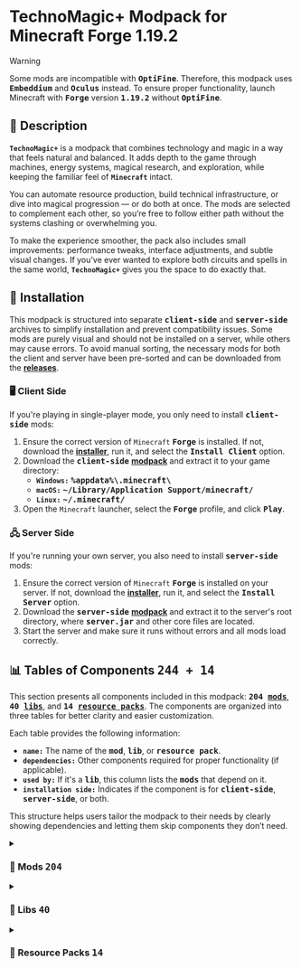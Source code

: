 # TechnoMagic+ Modpack for Minecraft Forge 1.19.2

> [!WARNING]
> Some mods are incompatible with <kbd>**OptiFine**</kbd>. Therefore, this modpack uses <kbd>**Embeddium**</kbd> and <kbd>**Oculus**</kbd> instead. To ensure proper functionality, launch Minecraft with <kbd>**Forge**</kbd> version <kbd>**1.19.2**</kbd> without <kbd>**OptiFine**</kbd>.

## 📝 Description

**`TechnoMagic+`** is a modpack that combines technology and magic in a way that feels natural and balanced. It adds depth to the game through machines, energy systems, magical research, and exploration, while keeping the familiar feel of **`Minecraft`** intact.

You can automate resource production, build technical infrastructure, or dive into magical progression — or do both at once. The mods are selected to complement each other, so you’re free to follow either path without the systems clashing or overwhelming you.

To make the experience smoother, the pack also includes small improvements: performance tweaks, interface adjustments, and subtle visual changes. If you’ve ever wanted to explore both circuits and spells in the same world, **`TechnoMagic+`** gives you the space to do exactly that.

## 💾 Installation

This modpack is structured into separate <kbd>**client-side**</kbd> and <kbd>**server-side**</kbd> archives to simplify installation and prevent compatibility issues. Some mods are purely visual and should not be installed on a server, while others may cause errors. To avoid manual sorting, the necessary mods for both the client and server have been pre-sorted and can be downloaded from the [**releases**][releases].

### 🖥️ Client Side

If you're playing in single-player mode, you only need to install <kbd>**client-side**</kbd> mods:

1. Ensure the correct version of `Minecraft` <kbd>**Forge**</kbd> is installed. If not, download the [**installer**][forge], run it, and select the <kbd>**Install Client**</kbd> option.
2. Download the <kbd>**client-side**</kbd> [**modpack**][releases] and extract it to your game directory:
   - **`Windows:`** <kbd>**%appdata%\\.minecraft\\**</kbd>
   - **`macOS:`** <kbd>**~/Library/Application Support/minecraft/**</kbd>
   - **`Linux:`** <kbd>**~/.minecraft/**</kbd>
3. Open the `Minecraft` launcher, select the <kbd>**Forge**</kbd> profile, and click <kbd>**Play**</kbd>.

### 🖧 Server Side

If you're running your own server, you also need to install <kbd>**server-side**</kbd> mods:

1. Ensure the correct version of `Minecraft` <kbd>**Forge**</kbd> is installed on your server. If not, download the [**installer**][forge], run it, and select the <kbd>**Install Server**</kbd> option.
2. Download the <kbd>**server-side**</kbd> [**modpack**][releases] and extract it to the server's root directory, where <kbd>**server.jar**</kbd> and other core files are located.
3. Start the server and make sure it runs without errors and all mods load correctly.

## 📊 Tables of Components <kbd>**244 + 14**</kbd>

This section presents all components included in this modpack: <kbd>**204 [mods][mods]**</kbd>, <kbd>**40 [libs][libs]**</kbd>, and <kbd>**14 [resource packs][resource-packs]**</kbd>. The components are organized into three tables for better clarity and easier customization.

Each table provides the following information:

- **`name:`** The name of the <kbd>**mod**</kbd>, <kbd>**lib**</kbd>, or <kbd>**resource pack**</kbd>.
- **`dependencies:`** Other components required for proper functionality (if applicable).
- **`used by:`** If it's a <kbd>**lib**</kbd>, this column lists the <kbd>**mods**</kbd> that depend on it.
- **`installation side:`** Indicates if the component is for <kbd>**client-side**</kbd>, <kbd>**server-side**</kbd>, or both.

This structure helps users tailor the modpack to their needs by clearly showing dependencies and letting them skip components they don’t need.

<!-- General links for installation, Forge and navigation -->
[releases]: https://github.com/iwdath/technomagic-plus/releases
[forge]: https://files.minecraftforge.net/net/minecraftforge/forge/index_1.19.2.html
[components]: #-tables-of-components-244--14
[mods]: #-mods-204
[libs]: #-libs-40
[resource-packs]: #-resource-packs-14

<details><summary><h3>🧱 Mods <kbd>204</kbd></h3></summary>

<!-- To properly display the tables, disable word wrap in your editor -->
| **name**                                                                                   | **dependencies**                                                                                                                                                                                                    | **installation side** |
| ------------------------------------------------------------------------------------------ | ------------------------------------------------------------------------------------------------------------------------------------------------------------------------------------------------------------------- | --------------------- |
| [**A Good Place**][a-good-place]                                                           | <kbd>_none_</kbd>                                                                                                                                                                                                   | `client`              |
| [**Accelerated Decay**][accelerated-decay]                                                 | <kbd>[**Architectury API**][architectury-api]</kbd>                                                                                                                                                                 | `client and server`   |
| [**Additional Placements**][additional-placements]                                         | <kbd>_none_</kbd>                                                                                                                                                                                                   | `client and server`   |
| [**Advanced Solars Classic**][advanced-solars-classic]                                     | <kbd>[**Industrial Craft 2 Classic<br>(IC2 Classic)**][ic2-classic]</kbd>                                                                                                                                           | `client and server`   |
| [**Advancement Plaques**][advancement-plaques]                                             | <kbd>[**Iceberg**][iceberg]</kbd>                                                                                                                                                                                   | `client and server`   |
| [**AEInfinityBooster**][aeinfinitybooster]                                                 | <kbd>[**Applied Energistics 2 (AE2)**][ae2]</kbd>                                                                                                                                                                   | `client and server`   |
| [**AI Improvements**][ai-improvements]                                                     | <kbd>_none_</kbd>                                                                                                                                                                                                   | `client and server`   |
| [**Alex's Armoury**][alexs-armoury]                                                        | <kbd>_none_</kbd>                                                                                                                                                                                                   | `client and server`   |
| [**Alex's Caves**][alexs-caves]                                                            | <kbd>[**Citadel**][citadel]</kbd>                                                                                                                                                                                   | `client and server`   |
| [**Alex's Mobs**][alexs-mobs]                                                              | <kbd>[**Citadel**][citadel]</kbd>                                                                                                                                                                                   | `client and server`   |
| [**AmbientSounds**][ambientsounds]                                                         | <kbd>[**CreativeCore**][creativecore]</kbd>                                                                                                                                                                         | `client`              |
| [**Apotheosis**][apotheosis]                                                               | <kbd>[**Patchouli**][patchouli]</kbd> <kbd>[**Placebo**][placebo]</kbd>                                                                                                                                             | `client and server`   |
| [**AppleSkin**][appleskin]                                                                 | <kbd>_none_</kbd>                                                                                                                                                                                                   | `client and server`   |
| [**Applied Energistics 2 (AE2)**][ae2]                                                     | <kbd>_none_</kbd>                                                                                                                                                                                                   | `client and server`   |
| [**Applied Energistics 2 Things<br>(AE2 Things)**][ae2-things]                             | <kbd>[**Applied Energistics 2 (AE2)**][ae2]</kbd>                                                                                                                                                                   | `client and server`   |
| [**Applied Energistics 2 Wireless<br>Terminals (AE2WTLib)**][ae2wtlib]                     | <kbd>[**Applied Energistics 2 (AE2)**][ae2]</kbd><br><kbd>[**Architectury API**][architectury-api]</kbd><br><kbd>[**Cloth Config API**][cloth-config-api]</kbd> <kbd>[**Curios API**][curios-api]</kbd>             | `client and server`   |
| [**AttributeFix**][attributefix]                                                           | <kbd>_none_</kbd>                                                                                                                                                                                                   | `client and server`   |
| [**Auditory**][auditory]                                                                   | <kbd>_none_</kbd>                                                                                                                                                                                                   | `client and server`   |
| [**Berry Good**][berry-good]                                                               | <kbd>[**Blueprint**][blueprint]</kbd>                                                                                                                                                                               | `client and server`   |
| [**Better Advancements**][better-advancements]                                             | <kbd>_none_</kbd>                                                                                                                                                                                                   | `client`              |
| [**Better Combat**][better-combat]                                                         | <kbd>[**Cloth Config API**][cloth-config-api]</kbd><br><kbd>[**playerAnimator**][playeranimator]</kbd>                                                                                                              | `client and server`   |
| [**Better Compatibility Checker (BCC)**][bcc]                                              | <kbd>_none_</kbd>                                                                                                                                                                                                   | `client and server`   |
| [**Better FPS - Render Distance**][better-fps-render-distance]                             | <kbd>[**Cupboard**][cupboard]</kbd>                                                                                                                                                                                 | `client`              |
| [**Better Safe Bed**][better-safe-bed]                                                     | <kbd>_none_</kbd>                                                                                                                                                                                                   | `client and server`   |
| [**Better Statistics Screen (BSS)**][bss]                                                  | <kbd>_none_</kbd>                                                                                                                                                                                                   | `client and server`   |
| [**Better Third Person**][better-third-person]                                             | <kbd>_none_</kbd>                                                                                                                                                                                                   | `client`              |
| [**BetterF3**][betterf3]                                                                   | <kbd>[**Cloth Config API**][cloth-config-api]</kbd>                                                                                                                                                                 | `client`              |
| [**Biomes O' Plenty**][biomes-o-plenty]                                                    | <kbd>[**TerraBlender**][terrablender]</kbd>                                                                                                                                                                         | `client and server`   |
| [**Blue Flame Burning**][blue-flame-burning]                                               | <kbd>_none_</kbd>                                                                                                                                                                                                   | `client and server`   |
| [**Blue Skies**][blue-skies]                                                               | <kbd>[**Structure Gel API**][structure-gel-api]</kbd>                                                                                                                                                               | `client and server`   |
| [**Boat Item View**][boat-item-view]                                                       | <kbd>_none_</kbd>                                                                                                                                                                                                   | `client`              |
| [**Born in Chaos**][born-in-chaos]                                                         | <kbd>[**GeckoLib**][geckolib]</kbd>                                                                                                                                                                                 | `client and server`   |
| [**Bridging Mod**][bridging-mod]                                                           | <kbd>_none_</kbd>                                                                                                                                                                                                   | `client`              |
| [**Bucolic Origins**][bucolic-origins]                                                     | <kbd>[**Origins**][origins]</kbd>                                                                                                                                                                                   | `client and server`   |
| [**Build Guide**][build-guide]                                                             | <kbd>_none_</kbd>                                                                                                                                                                                                   | `client`              |
| [**Bushier Flowers**][bushier-flowers]                                                     | <kbd>_none_</kbd>                                                                                                                                                                                                   | `client and server`   |
| [**CameraOverhaul**][cameraoverhaul]                                                       | <kbd>[**Cloth Config API**][cloth-config-api]</kbd>                                                                                                                                                                 | `client`              |
| [**Carry On**][carry-on]                                                                   | <kbd>_none_</kbd>                                                                                                                                                                                                   | `client and server`   |
| [**Catalogue**][catalogue]                                                                 | <kbd>_none_</kbd>                                                                                                                                                                                                   | `client`              |
| [**Chat Heads**][chat-heads]                                                               | <kbd>[**Cloth Config API**][cloth-config-api]</kbd>                                                                                                                                                                 | `client`              |
| [**Cherished Worlds**][cherished-worlds]                                                   | <kbd>_none_</kbd>                                                                                                                                                                                                   | `client`              |
| [**Chest Search Bar**][chest-search-bar]                                                   | <kbd>_none_</kbd>                                                                                                                                                                                                   | `client`              |
| [**ChoiceTheorem's Overhauled<br>Village (CTOV)**][ctov]                                   | <kbd>_none_</kbd>                                                                                                                                                                                                   | `client and server`   |
| [**Clumps**][clumps]                                                                       | <kbd>_none_</kbd>                                                                                                                                                                                                   | `client and server`   |
| [**Configured**][configured]                                                               | <kbd>_none_</kbd>                                                                                                                                                                                                   | `client`              |
| [**Construction Wand**][construction-wand]                                                 | <kbd>_none_</kbd>                                                                                                                                                                                                   | `client and server`   |
| [**Controlling**][controlling]                                                             | <kbd>_none_</kbd>                                                                                                                                                                                                   | `client`              |
| [**Corpse**][corpse]                                                                       | <kbd>_none_</kbd>                                                                                                                                                                                                   | `client and server`   |
| [**Cosmetic Armor Reworked**][cosmetic-armor-reworked]                                     | <kbd>_none_</kbd>                                                                                                                                                                                                   | `client and server`   |
| [**Crafting on a stick**][crafting-on-a-stick]                                             | <kbd>_none_</kbd>                                                                                                                                                                                                   | `client and server`   |
| [**Crafting Tweaks**][crafting-tweaks]                                                     | <kbd>[**Balm**][balm]</kbd>                                                                                                                                                                                         | `client`              |
| [**Curious Lanterns**][curious-lanterns]                                                   | <kbd>[**Radiant Gear**][radiant-gear]</kbd> <kbd>[**Curios API**][curios-api]</kbd>                                                                                                                                 | `client and server`   |
| [**Dark Mode Everywhere**][dark-mode-everywhere]                                           | <kbd>_none_</kbd>                                                                                                                                                                                                   | `client`              |
| [**Debugify**][debugify]                                                                   | <kbd>[**Cloth Config API**][cloth-config-api]</kbd>                                                                                                                                                                 | `client and server`   |
| [**Deeper and Darker**][deeper-and-darker]                                                 | <kbd>_none_</kbd>                                                                                                                                                                                                   | `client and server`   |
| [**Dont Clear Chat History**][dont-clear-chat-history]                                     | <kbd>_none_</kbd>                                                                                                                                                                                                   | `client`              |
| [**Durability Tooltip**][durability-tooltip]                                               | <kbd>[**SuperMartijn642's Config Lib**][supermartijn642s-config-lib]</kbd>                                                                                                                                          | `client`              |
| [**Dynamic Music Updated**][dynamic-music-updated]                                         | <kbd>[**Architectury API**][architectury-api]</kbd><br><kbd>[**Cloth Config API**][cloth-config-api]</kbd>                                                                                                          | `client`              |
| [**Easy Anvils**][easy-anvils]                                                             | <kbd>[**Puzzles Lib**][puzzles-lib]</kbd>                                                                                                                                                                           | `client and server`   |
| [**Eating Animation**][eating-animation]                                                   | <kbd>_none_</kbd>                                                                                                                                                                                                   | `client`              |
| [**EEEAB's Mobs**][eeeabs-mobs]                                                            | <kbd>[**Curios API**][curios-api]</kbd>                                                                                                                                                                             | `client and server`   |
| [**Effective**][effective]                                                                 | <kbd>_none_</kbd>                                                                                                                                                                                                   | `client`              |
| [**Embeddium**][embeddium]                                                                 | <kbd>_none_</kbd>                                                                                                                                                                                                   | `client`              |
| [**Embeddium Dynamic Lights**][embeddium-dynamic-lights]                                   | <kbd>[**Embeddium**][embeddium]</kbd>                                                                                                                                                                               | `client`              |
| [**Embeddium Extra**][embeddium-extra]                                                     | <kbd>[**Embeddium**][embeddium]</kbd>                                                                                                                                                                               | `client`              |
| [**Embeddium Extras**][embeddium-extras]                                                   | <kbd>[**Embeddium**][embeddium]</kbd>                                                                                                                                                                               | `client`              |
| [**Enchantment Descriptions**][enchantment-descriptions]                                   | <kbd>[**Bookshelf**][bookshelf]</kbd>                                                                                                                                                                               | `client`              |
| [**Enderman Overhaul**][enderman-overhaul]                                                 | <kbd>[**Resourceful Config**][resourceful-config]</kbd><br><kbd>[**Resourceful Lib**][resourceful-lib]</kbd>                                                                                                        | `client and server`   |
| [**Entity Culling**][entity-culling]                                                       | <kbd>_none_</kbd>                                                                                                                                                                                                   | `client`              |
| [**Epic Knights**][epic-knights]                                                           | <kbd>[**Architectury API**][architectury-api]</kbd><br><kbd>[**Cloth Config API**][cloth-config-api]</kbd>                                                                                                          | `client and server`   |
| [**Extra Sounds Next**][extra-sounds-next]                                                 | <kbd>_none_</kbd>                                                                                                                                                                                                   | `client`              |
| [**Extreme sound muffler**][extreme-sound-muffler]                                         | <kbd>_none_</kbd>                                                                                                                                                                                                   | `client`              |
| [**Farmer's Delight**][farmers-delight]                                                    | <kbd>_none_</kbd>                                                                                                                                                                                                   | `client and server`   |
| [**Fast IP Ping**][fast-ip-ping]                                                           | <kbd>_none_</kbd>                                                                                                                                                                                                   | `client`              |
| [**FastBoot**][fastboot]                                                                   | <kbd>_none_</kbd>                                                                                                                                                                                                   | `client`              |
| [**FastFurnace**][fastfurnace]                                                             | <kbd>[**Placebo**][placebo]</kbd>                                                                                                                                                                                   | `client and server`   |
| [**FastQuit**][fastquit]                                                                   | <kbd>_none_</kbd>                                                                                                                                                                                                   | `client`              |
| [**FastSuite**][fastsuite]                                                                 | <kbd>[**Placebo**][placebo]</kbd>                                                                                                                                                                                   | `client and server`   |
| [**FastWorkbench**][fastworkbench]                                                         | <kbd>[**Placebo**][placebo]</kbd>                                                                                                                                                                                   | `client and server`   |
| [**FerriteCore**][ferritecore]                                                             | <kbd>_none_</kbd>                                                                                                                                                                                                   | `client and server`   |
| [**FindMe**][findme]                                                                       | <kbd>[**Architectury API**][architectury-api]</kbd>                                                                                                                                                                 | `client and server`   |
| [**First-person Model**][first-person-model]                                               | <kbd>[**Not Enough Animations**][not-enough-animations]</kbd>                                                                                                                                                       | `client`              |
| [**Footprint Particle**][footprint-particle]                                               | <kbd>[**Architectury API**][architectury-api]</kbd><br><kbd>[**Cloth Config API**][cloth-config-api]</kbd>                                                                                                          | `client and server`   |
| [**Forbidden and Arcanus**][forbidden-and-arcanus]                                         | <kbd>[**Valhelsia Core**][valhelsia-core]</kbd>                                                                                                                                                                     | `client and server`   |
| [**Forgematica**][forgematica]                                                             | <kbd>[**MaFgLib**][mafglib]</kbd>                                                                                                                                                                                   | `client`              |
| [**Forgery**][forgery]                                                                     | <kbd>_none_</kbd>                                                                                                                                                                                                   | `client and server`   |
| [**ForgetMeChunk**][forgetmechunk]                                                         | <kbd>_none_</kbd>                                                                                                                                                                                                   | `client`              |
| [**FPS Reducer**][fps-reducer]                                                             | <kbd>_none_</kbd>                                                                                                                                                                                                   | `client`              |
| [**Freecam**][freecam]                                                                     | <kbd>_none_</kbd>                                                                                                                                                                                                   | `client`              |
| [**FTB Ultimine**][ftb-ultimine]                                                           | <kbd>[**Architectury API**][architectury-api]</kbd> <kbd>[**FTB Library**][ftb-library]</kbd>                                                                                                                       | `client and server`   |
| [**Get It Together, Drops!**][get-it-together-drops]                                       | <kbd>_none_</kbd>                                                                                                                                                                                                   | `client and server`   |
| [**GPU Memory Leak Fix**][gpu-memory-leak-fix]                                             | <kbd>_none_</kbd>                                                                                                                                                                                                   | `client`              |
| [**Gravisuit Classic**][gravisuit-classic]                                                 | <kbd>[**Industrial Craft 2 Classic<br>(IC2 Classic)**][ic2-classic]</kbd>                                                                                                                                           | `client and server`   |
| [**Held Item Tooltips**][held-item-tooltips]                                               | <kbd>[**Puzzles Lib**][puzzles-lib]</kbd>                                                                                                                                                                           | `client`              |
| [**HT's TreeChop**][hts-treechop]                                                          | <kbd>_none_</kbd>                                                                                                                                                                                                   | `client and server`   |
| [**Ice and Fire**][ice-and-fire]                                                           | <kbd>[**Citadel**][citadel]</kbd>                                                                                                                                                                                   | `client and server`   |
| [**Ice and Fire: Spellbooks**][ice-and-fire-spellbooks]                                    | <kbd>[**Ice and Fire**][ice-and-fire]</kbd><br><kbd>[**Iron's Spells 'n Spellbooks<br>(Iron's Spellbooks)**][irons-spellbooks]</kbd><br><kbd>[**GeckoLib**][geckolib]</kbd>                                         | `client and server`   |
| [**ImmediatelyFast**][immediatelyfast]                                                     | <kbd>_none_</kbd>                                                                                                                                                                                                   | `client`              |
| [**Industrial Craft 2 Classic<br>(IC2 Classic)**][ic2-classic]                             | <kbd>[**Curios API**][curios-api]</kbd>                                                                                                                                                                             | `client and server`   |
| [**Industrial Craft 2 Classic:<br>Jade Addon (IC2C: Jade Addon)**][ic2-classic-jade-addon] | <kbd>[**Industrial Craft 2 Classic<br>(IC2 Classic)**][ic2-classic]</kbd><br><kbd>[**Jade**][jade]</kbd>                                                                                                            | `client and server`   |
| [**Industrial Craft 2 Classic<br>UU-Matter (IC2C UU-Matter)**][ic2-classic-uu-matter]      | <kbd>[**Industrial Craft 2 Classic<br>(IC2 Classic)**][ic2-classic]</kbd><br><kbd>[**Just Enough Items (JEI)**][jei]</kbd>                                                                                          | `client and server`   |
| [**Inventory Essentials**][inventory-essentials]                                           | <kbd>[**Balm**][balm]</kbd>                                                                                                                                                                                         | `client`              |
| [**Inventory HUD+**][inventory-hud]                                                        | <kbd>_none_</kbd>                                                                                                                                                                                                   | `client`              |
| [**Inventory Profiles Next (IPN)**][ipn]                                                   | <kbd>[**Kotlin**][kotlin]</kbd> <kbd>[**libIPN**][libipn]</kbd>                                                                                                                                                     | `client`              |
| [**Iron's Spells 'n Spellbooks<br>(Iron's Spellbooks)**][irons-spellbooks]                 | <kbd>[**Caelus API**][caelus-api]</kbd> <kbd>[**Curios API**][curios-api]</kbd><br><kbd>[**GeckoLib**][geckolib]</kbd> <kbd>[**playerAnimator**][playeranimator]</kbd>                                              | `client and server`   |
| [**Item Borders**][item-borders]                                                           | <kbd>[**Iceberg**][iceberg]</kbd> <kbd>[**Prism**][prism]</kbd>                                                                                                                                                     | `client`              |
| [**Item Collectors**][item-collectors]                                                     | <kbd>[**SuperMartijn642's Config Lib**][supermartijn642s-config-lib]</kbd><br><kbd>[**SuperMartijn642's Core Lib**][supermartijn642s-core-lib]</kbd>                                                                | `client and server`   |
| [**Item Highlighter**][item-highlighter]                                                   | <kbd>_none_</kbd>                                                                                                                                                                                                   | `client`              |
| [**Jade**][jade]                                                                           | <kbd>_none_</kbd>                                                                                                                                                                                                   | `client and server`   |
| [**Jade Addons**][jade-addons]                                                             | <kbd>[**Jade**][jade]</kbd>                                                                                                                                                                                         | `client and server`   |
| [**Jet and Elia's Armors**][jet-and-elias-armors]                                          | <kbd>_none_</kbd>                                                                                                                                                                                                   | `client and server`   |
| [**Just Enough Items (JEI)**][jei]                                                         | <kbd>_none_</kbd>                                                                                                                                                                                                   | `client and server`   |
| [**Just Enough Resources (JER)**][jer]                                                     | <kbd>[**Just Enough Items (JEI)**][jei]</kbd>                                                                                                                                                                       | `client and server`   |
| [**Krypton**][krypton]                                                                     | <kbd>_none_</kbd>                                                                                                                                                                                                   | `client and server`   |
| [**Lazy DataFixerUpper (LazyDFU)**][lazydfu]                                               | <kbd>_none_</kbd>                                                                                                                                                                                                   | `client`              |
| [**Legendary Tooltips**][legendary-tooltips]                                               | <kbd>[**Iceberg**][iceberg]</kbd> <kbd>[**Prism**][prism]</kbd>                                                                                                                                                     | `client`              |
| [**Light Overlay**][light-overlay]                                                         | <kbd>[**Architectury API**][architectury-api]</kbd><br><kbd>[**Cloth Config API**][cloth-config-api]</kbd>                                                                                                          | `client`              |
| [**Load My F\*\*\*ing Tags (LMFT)**][lmft]                                                 | <kbd>_none_</kbd>                                                                                                                                                                                                   | `client and server`   |
| [**Lootr**][lootr]                                                                         | <kbd>_none_</kbd>                                                                                                                                                                                                   | `client and server`   |
| [**Memory Leak Fix**][memory-leak-fix]                                                     | <kbd>_none_</kbd>                                                                                                                                                                                                   | `client and server`   |
| [**MiniCoal**][minicoal]                                                                   | <kbd>_none_</kbd>                                                                                                                                                                                                   | `client and server`   |
| [**Model Gap Fix**][model-gap-fix]                                                         | <kbd>_none_</kbd>                                                                                                                                                                                                   | `client`              |
| [**ModernFix**][modernfix]                                                                 | <kbd>_none_</kbd>                                                                                                                                                                                                   | `client and server`   |
| [**More Chat History**][more-chat-history]                                                 | <kbd>_none_</kbd>                                                                                                                                                                                                   | `client`              |
| [**More Mob Variants**][more-mob-variants]                                                 | <kbd>_none_</kbd>                                                                                                                                                                                                   | `client and server`   |
| [**Mouse Tweaks**][mouse-tweaks]                                                           | <kbd>_none_</kbd>                                                                                                                                                                                                   | `client`              |
| [**Mowzie's Mobs**][mowzies-mobs]                                                          | <kbd>_none_</kbd>                                                                                                                                                                                                   | `client and server`   |
| [**MrCrayfish's Furniture Mod:<br>Refurbished**][mrcrayfishs-furniture-mod-refurbished]    | <kbd>[**Framework**][framework]</kbd>                                                                                                                                                                               | `client and server`   |
| [**Neapolitan**][neapolitan]                                                               | <kbd>[**Blueprint**][blueprint]</kbd>                                                                                                                                                                               | `client and server`   |
| [**Neko's Enchanted Books**][nekos-enchanted-books]                                        | <kbd>_none_</kbd>                                                                                                                                                                                                   | `client`              |
| [**NetherPortalFix**][netherportalfix]                                                     | <kbd>[**Balm**][balm]</kbd>                                                                                                                                                                                         | `client and server`   |
| [**No Chat Reports**][no-chat-reports]                                                     | <kbd>_none_</kbd>                                                                                                                                                                                                   | `client`              |
| [**Not Enough Animations**][not-enough-animations]                                         | <kbd>_none_</kbd>                                                                                                                                                                                                   | `client`              |
| [**Not Enough Recipe Book (NERB)**][nerb]                                                  | <kbd>_none_</kbd>                                                                                                                                                                                                   | `client and server`   |
| [**Oculus**][oculus]                                                                       | <kbd>[**Embeddium**][embeddium]</kbd>                                                                                                                                                                               | `client`              |
| [**Oh The Biomes You'll Go (BYG)**][byg]                                                   | <kbd>[**CorgiLib**][corgilib]</kbd> <kbd>[**GeckoLib**][geckolib]</kbd><br><kbd>[**TerraBlender**][terrablender]</kbd>                                                                                              | `client and server`   |
| [**OpenBlocks Elevator (Elevatorid)**][elevatorid]                                         | <kbd>_none_</kbd>                                                                                                                                                                                                   | `client and server`   |
| [**Origins**][origins]                                                                     | <kbd>[**Caelus API**][caelus-api]</kbd>                                                                                                                                                                             | `client and server`   |
| [**Origins: Classes**][origins-classes]                                                    | <kbd>[**Origins**][origins]</kbd>                                                                                                                                                                                   | `client and server`   |
| [**Overloaded Armor Bar**][overloaded-armor-bar]                                           | <kbd>_none_</kbd>                                                                                                                                                                                                   | `client`              |
| [**Packet Fixer**][packet-fixer]                                                           | <kbd>_none_</kbd>                                                                                                                                                                                                   | `client and server`   |
| [**Plasmo Voice (PV)**][pv]                                                                | <kbd>_none_</kbd>                                                                                                                                                                                                   | `client and server`   |
| [**Polymorph**][polymorph]                                                                 | <kbd>_none_</kbd>                                                                                                                                                                                                   | `client and server`   |
| [**Polymorphic Energistics**][polymorphic-energistics]                                     | <kbd>[**Applied Energistics 2 (AE2)**][ae2]</kbd><br><kbd>[**Polymorph**][polymorph]</kbd>                                                                                                                          | `client and server`   |
| [**Presence Footsteps**][presence-footsteps]                                               | <kbd>_none_</kbd>                                                                                                                                                                                                   | `client`              |
| [**PV Addon Groups**][pv-addon-groups]                                                     | <kbd>[**Plasmo Voice (PV)**][pv]</kbd>                                                                                                                                                                              | `client and server`   |
| [**PV Addon Sculk**][pv-addon-sculk]                                                       | <kbd>[**Plasmo Voice (PV)**][pv]</kbd>                                                                                                                                                                              | `client and server`   |
| [**PV Addon Sound Physics**][pv-addon-sound-physics]                                       | <kbd>[**Plasmo Voice (PV)**][pv]</kbd>                                                                                                                                                                              | `client`              |
| [**Quark**][quark]                                                                         | <kbd>[**AutoRegLib**][autoreglib]</kbd>                                                                                                                                                                             | `client and server`   |
| [**Radiant Gear**][radiant-gear]                                                           | <kbd>[**Curios API**][curios-api]</kbd>                                                                                                                                                                             | `client and server`   |
| [**Realm RPG: Fallen Adventurers**][realm-rpg-fallen-adventurers]                          | <kbd>_none_</kbd>                                                                                                                                                                                                   | `client and server`   |
| [**Realm RPG: Imps & Demons**][realm-rpg-imps-and-demons]                                  | <kbd>[**GeckoLib**][geckolib]</kbd>                                                                                                                                                                                 | `client and server`   |
| [**Rechiseled**][rechiseled]                                                               | <kbd>[**Fusion**][fusion]</kbd><br><kbd>[**SuperMartijn642's Config Lib**][supermartijn642s-config-lib]</kbd><br><kbd>[**SuperMartijn642's Core Lib**][supermartijn642s-core-lib]</kbd>                             | `client and server`   |
| [**Re:Deco**][redeco]                                                                      | <kbd>_none_</kbd>                                                                                                                                                                                                   | `client and server`   |
| [**Relics**][relics]                                                                       | <kbd>[**Curios API**][curios-api]</kbd> <kbd>[**OctoLib**][octolib]</kbd>                                                                                                                                           | `client and server`   |
| [**Remove Reloading Screen (RRlS)**][rrls]                                                 | <kbd>[**Cloth Config API**][cloth-config-api]</kbd>                                                                                                                                                                 | `client`              |
| [**Remove Terralith Intro Message**][remove-terralith-intro-message]                       | <kbd>[**Terralith**][terralith]</kbd>                                                                                                                                                                               | `client`              |
| [**Screenshot to Clipboard**][screenshot-to-clipboard]                                     | <kbd>_none_</kbd>                                                                                                                                                                                                   | `client`              |
| [**Screenshot Viewer**][screenshot-viewer]                                                 | <kbd>_none_</kbd>                                                                                                                                                                                                   | `client`              |
| [**Seamless Loading Screen**][seamless-loading-screen]                                     | <kbd>_none_</kbd>                                                                                                                                                                                                   | `client`              |
| [**Serene Seasons**][serene-seasons]                                                       | <kbd>_none_</kbd>                                                                                                                                                                                                   | `client and server`   |
| [**Shrink**][shrink]                                                                       | <kbd>_none_</kbd>                                                                                                                                                                                                   | `client and server`   |
| [**Simply Light**][simply-light]                                                           | <kbd>_none_</kbd>                                                                                                                                                                                                   | `client and server`   |
| [**Simply Swords**][simply-swords]                                                         | <kbd>[**Architectury API**][architectury-api]</kbd><br><kbd>[**Cloth Config API**][cloth-config-api]</kbd> <kbd>[**Patchouli**][patchouli]</kbd>                                                                    | `client and server`   |
| [**Skillcloaks**][skillcloaks]                                                             | <kbd>[**Curios API**][curios-api]</kbd>                                                                                                                                                                             | `client and server`   |
| [**Skin Layers 3D**][skin-layers-3d]                                                       | <kbd>_none_</kbd>                                                                                                                                                                                                   | `client`              |
| [**Sophisticated Backpacks**][sophisticated-backpacks]                                     | <kbd>[**Sophisticated Core**][sophisticated-core]</kbd>                                                                                                                                                             | `client and server`   |
| [**Sophisticated Storage**][sophisticated-storage]                                         | <kbd>[**Sophisticated Core**][sophisticated-core]</kbd>                                                                                                                                                             | `client and server`   |
| [**Sound Physics Remastered**][sound-physics-remastered]                                   | <kbd>_none_</kbd>                                                                                                                                                                                                   | `client`              |
| [**Spartan Weaponry**][spartan-weaponry]                                                   | <kbd>[**Curios API**][curios-api]</kbd> <kbd>[**Footwork API**][footwork-api]</kbd>                                                                                                                                 | `client and server`   |
| [**Spartan Weaponry Addon Toolkit**][spartan-weaponry-addon-toolkit]                       | <kbd>[**Spartan Weaponry**][spartan-weaponry]</kbd>                                                                                                                                                                 | `client and server`   |
| [**Spartan Weaponry: Ice and Fire**][spartan-weaponry-ice-and-fire]                        | <kbd>[**Ice and Fire**][ice-and-fire]</kbd> <kbd>[**Spartan Weaponry**][spartan-weaponry]</kbd><br><kbd>[**Spartan Weaponry Addon Toolkit**][spartan-weaponry-addon-toolkit]</kbd>                                  | `client and server`   |
| [**Starlight**][starlight]                                                                 | <kbd>_none_</kbd>                                                                                                                                                                                                   | `client and server`   |
| [**Strictly Origins**][strictly-origins]                                                   | <kbd>[**Blue Skies**][blue-skies]</kbd> <kbd>[**Mowzie's Mobs**][mowzies-mobs]</kbd><br><kbd>[**Relics**][relics]</kbd> <kbd>[**Skillcloaks**][skillcloaks]</kbd><br><kbd>[**Vanilla Expanded - Orcz**][orcz]</kbd> | `client and server`   |
| [**Structory**][structory]                                                                 | <kbd>_none_</kbd>                                                                                                                                                                                                   | `client and server`   |
| [**Terralith**][terralith]                                                                 | <kbd>_none_</kbd>                                                                                                                                                                                                   | `client and server`   |
| [**TexTrue's Embeddium Options**][textrues-embeddium-options]                              | <kbd>[**Embeddium**][embeddium]</kbd>                                                                                                                                                                               | `client`              |
| [**The Graveyard**][the-graveyard]                                                         | <kbd>[**GeckoLib**][geckolib]</kbd>                                                                                                                                                                                 | `client and server`   |
| [**The Twilight Forest**][the-twilight-forest]                                             | <kbd>_none_</kbd>                                                                                                                                                                                                   | `client and server`   |
| [**The Undergarden**][the-undergarden]                                                     | <kbd>_none_</kbd>                                                                                                                                                                                                   | `client and server`   |
| [**Tiny Item Animations (TIA)**][tia]                                                      | <kbd>_none_</kbd>                                                                                                                                                                                                   | `client`              |
| [**Towns and Towers**][towns-and-towers]                                                   | <kbd>_none_</kbd>                                                                                                                                                                                                   | `client and server`   |
| [**Vampirism**][vampirism]                                                                 | <kbd>[**Guide-API Village and Pillage<br>(Guide-API VP)**][guide-api-vp]</kbd>                                                                                                                                      | `client and server`   |
| [**Vanilla Expanded - Orcz**][orcz]                                                        | <kbd>_none_</kbd>                                                                                                                                                                                                   | `client and server`   |
| [**Villages&Pillages**][villages-and-pillages]                                             | <kbd>[**YUNG's API**][yungs-api]</kbd>                                                                                                                                                                              | `client and server`   |
| [**Visual Workbench**][visual-workbench]                                                   | <kbd>[**Puzzles Lib**][puzzles-lib]</kbd>                                                                                                                                                                           | `client and server`   |
| [**Wall-Jump TXF**][wall-jump-txf]                                                         | <kbd>_none_</kbd>                                                                                                                                                                                                   | `client and server`   |
| [**What Are They Up To (WATUT)**][watut]                                                   | <kbd>[**CoroUtil**][coroutil]</kbd>                                                                                                                                                                                 | `client and server`   |
| [**When Dungeons Arise**][when-dungeons-arise]                                             | <kbd>_none_</kbd>                                                                                                                                                                                                   | `client and server`   |
| [**World Play Time**][world-play-time]                                                     | <kbd>_none_</kbd>                                                                                                                                                                                                   | `client`              |
| [**Xaero's Minimap**][xaeros-minimap]                                                      | <kbd>_none_</kbd>                                                                                                                                                                                                   | `client and server`   |
| [**Xaero's World Map**][xaeros-world-map]                                                  | <kbd>_none_</kbd>                                                                                                                                                                                                   | `client and server`   |
| [**Xtones Reworked**][xtones-reworked]                                                     | <kbd>_none_</kbd>                                                                                                                                                                                                   | `client and server`   |
| [**YUNG's Better Desert Temples**][yungs-better-desert-temples]                            | <kbd>[**YUNG's API**][yungs-api]</kbd>                                                                                                                                                                              | `client and server`   |
| [**YUNG's Better Dungeons**][yungs-better-dungeons]                                        | <kbd>[**YUNG's API**][yungs-api]</kbd>                                                                                                                                                                              | `client and server`   |
| [**YUNG's Better End Island**][yungs-better-end-island]                                    | <kbd>[**YUNG's API**][yungs-api]</kbd>                                                                                                                                                                              | `client and server`   |
| [**YUNG's Better Jungle Temples**][yungs-better-jungle-temples]                            | <kbd>[**YUNG's API**][yungs-api]</kbd>                                                                                                                                                                              | `client and server`   |
| [**YUNG's Better Mineshafts**][yungs-better-mineshafts]                                    | <kbd>[**YUNG's API**][yungs-api]</kbd>                                                                                                                                                                              | `client and server`   |
| [**YUNG's Better Nether Fortresses**][yungs-better-nether-fortresses]                      | <kbd>[**YUNG's API**][yungs-api]</kbd>                                                                                                                                                                              | `client and server`   |
| [**YUNG's Better Ocean Monuments**][yungs-better-ocean-monuments]                          | <kbd>[**YUNG's API**][yungs-api]</kbd>                                                                                                                                                                              | `client and server`   |
| [**YUNG's Better Strongholds**][yungs-better-strongholds]                                  | <kbd>[**YUNG's API**][yungs-api]</kbd>                                                                                                                                                                              | `client and server`   |
| [**YUNG's Better Witch Huts**][yungs-better-witch-huts]                                    | <kbd>[**YUNG's API**][yungs-api]</kbd>                                                                                                                                                                              | `client and server`   |
| [**YUNG's Bridges**][yungs-bridges]                                                        | <kbd>[**YUNG's API**][yungs-api]</kbd>                                                                                                                                                                              | `client and server`   |
| [**YUNG's Extras**][yungs-extras]                                                          | <kbd>[**YUNG's API**][yungs-api]</kbd>                                                                                                                                                                              | `client and server`   |

<kbd>[**🔝 Components**][components]</kbd> ⠀ <kbd>[**🔙 Mods**][mods]</kbd>

</details>

<details><summary><h3>🧩 Libs <kbd>40</kbd></h3></summary>

<!-- To properly display the tables, disable word wrap in your editor -->
| **name**                                                            | **used by**                                                                                                                                                                                                                                                                                                                                                                                                                                                                                                                                                                                                                                                                                                                                                                                                                                          | **installation side** |
| ------------------------------------------------------------------- | ---------------------------------------------------------------------------------------------------------------------------------------------------------------------------------------------------------------------------------------------------------------------------------------------------------------------------------------------------------------------------------------------------------------------------------------------------------------------------------------------------------------------------------------------------------------------------------------------------------------------------------------------------------------------------------------------------------------------------------------------------------------------------------------------------------------------------------------------------- | --------------------- |
| [**Architectury API**][architectury-api]                            | <kbd>[**Accelerated Decay**][accelerated-decay]</kbd><br><kbd>[**Applied Energistics 2 Wireless<br>Terminals (AE2WTLib)**][ae2wtlib]</kbd><br><kbd>[**Dynamic Music Updated**][dynamic-music-updated]</kbd><br><kbd>[**Epic Knights**][epic-knights]</kbd> <kbd>[**Footprint Particle**][footprint-particle]</kbd><br><kbd>[**FindMe**][findme]</kbd> <kbd>[**FTB Ultimine**][ftb-ultimine]</kbd><br><kbd>[**Light Overlay**][light-overlay]</kbd> <kbd>[**Simply Swords**][simply-swords]</kbd>                                                                                                                                                                                                                                                                                                                                                     | `client and server`   |
| [**AutoRegLib**][autoreglib]                                        | <kbd>[**Quark**][quark]</kbd>                                                                                                                                                                                                                                                                                                                                                                                                                                                                                                                                                                                                                                                                                                                                                                                                                        | `client and server`   |
| [**Balm**][balm]                                                    | <kbd>[**Crafting Tweaks**][crafting-tweaks]</kbd><br><kbd>[**Inventory Essentials**][inventory-essentials]</kbd><br><kbd>[**NetherPortalFix**][netherportalfix]</kbd>                                                                                                                                                                                                                                                                                                                                                                                                                                                                                                                                                                                                                                                                                | `client and server`   |
| [**Blueprint**][blueprint]                                          | <kbd>[**Berry Good**][berry-good]</kbd> <kbd>[**Neapolitan**][neapolitan]</kbd>                                                                                                                                                                                                                                                                                                                                                                                                                                                                                                                                                                                                                                                                                                                                                                      | `client and server`   |
| [**Bookshelf**][bookshelf]                                          | <kbd>[**Enchantment Descriptions**][enchantment-descriptions]</kbd>                                                                                                                                                                                                                                                                                                                                                                                                                                                                                                                                                                                                                                                                                                                                                                                  | `client`              |
| [**Caelus API**][caelus-api]                                        | <kbd>[**Iron's Spells 'n Spellbooks<br>(Iron's Spellbooks)**][irons-spellbooks]</kbd><br><kbd>[**Origins**][origins]</kbd>                                                                                                                                                                                                                                                                                                                                                                                                                                                                                                                                                                                                                                                                                                                           | `client and server`   |
| [**Citadel**][citadel]                                              | <kbd>[**Alex's Caves**][alexs-caves]</kbd> <kbd>[**Alex's Mobs**][alexs-mobs]</kbd><br><kbd>[**Ice and Fire**][ice-and-fire]</kbd>                                                                                                                                                                                                                                                                                                                                                                                                                                                                                                                                                                                                                                                                                                                   | `client and server`   |
| [**Cloth Config API**][cloth-config-api]                            | <kbd>[**Applied Energistics 2 Wireless<br>Terminals (AE2WTLib)**][ae2wtlib]</kbd><br><kbd>[**Better Combat**][better-combat]</kbd> <kbd>[**BetterF3**][betterf3]</kbd><br><kbd>[**CameraOverhaul**][cameraoverhaul]</kbd> <kbd>[**Chat Heads**][chat-heads]</kbd><br><kbd>[**Debugify**][debugify]</kbd> <kbd>[**Dynamic Music Updated**][dynamic-music-updated]</kbd><br><kbd>[**Epic Knights**][epic-knights]</kbd> <kbd>[**Footprint Particle**][footprint-particle]</kbd><br><kbd>[**Light Overlay**][light-overlay]</kbd><br><kbd>[**Remove Reloading Screen (RRlS)**][rrls]</kbd><br><kbd>[**Simply Swords**][simply-swords]</kbd>                                                                                                                                                                                                             | `client and server`   |
| [**CorgiLib**][corgilib]                                            | <kbd>[**Oh The Biomes You'll Go (BYG)**][byg]</kbd>                                                                                                                                                                                                                                                                                                                                                                                                                                                                                                                                                                                                                                                                                                                                                                                                  | `client and server`   |
| [**CoroUtil**][coroutil]                                            | <kbd>[**What Are They Up To (WATUT)**][watut]</kbd>                                                                                                                                                                                                                                                                                                                                                                                                                                                                                                                                                                                                                                                                                                                                                                                                  | `client and server`   |
| [**CreativeCore**][creativecore]                                    | <kbd>[**AmbientSounds**][ambientsounds]</kbd>                                                                                                                                                                                                                                                                                                                                                                                                                                                                                                                                                                                                                                                                                                                                                                                                        | `client`              |
| [**Cupboard**][cupboard]                                            | <kbd>[**Better FPS - Render Distance**][better-fps-render-distance]</kbd>                                                                                                                                                                                                                                                                                                                                                                                                                                                                                                                                                                                                                                                                                                                                                                            | `client`              |
| [**Curios API**][curios-api]                                        | <kbd>[**Applied Energistics 2 Wireless<br>Terminals (AE2WTLib)**][ae2wtlib]</kbd><br><kbd>[**Curious Lanterns**][curious-lanterns]</kbd> <kbd>[**EEEAB's Mobs**][eeeabs-mobs]</kbd><br><kbd>[**Industrial Craft 2 Classic<br>(IC2 Classic)**][ic2-classic]</kbd><br><kbd>[**Iron's Spells 'n Spellbooks<br>(Iron's Spellbooks)**][irons-spellbooks]</kbd><br><kbd>[**Radiant Gear**][radiant-gear]</kbd> <kbd>[**Relics**][relics]</kbd> <kbd>[**Skillcloaks**][skillcloaks]</kbd><br><kbd>[**Spartan Weaponry**][spartan-weaponry]</kbd>                                                                                                                                                                                                                                                                                                            | `client and server`   |
| [**Entity Model Features (EMF)**][emf]                              | <kbd>[**Fresh Moves**][fresh-moves]</kbd>                                                                                                                                                                                                                                                                                                                                                                                                                                                                                                                                                                                                                                                                                                                                                                                                            | `client`              |
| [**Entity Texture Features (ETF)**][etf]                            | <kbd>[**Fresh Moves**][fresh-moves]</kbd>                                                                                                                                                                                                                                                                                                                                                                                                                                                                                                                                                                                                                                                                                                                                                                                                            | `client`              |
| [**Footwork API**][footwork-api]                                    | <kbd>[**Spartan Weaponry**][spartan-weaponry]</kbd>                                                                                                                                                                                                                                                                                                                                                                                                                                                                                                                                                                                                                                                                                                                                                                                                  | `client and server`   |
| [**Framework**][framework]                                          | <kbd>[**MrCrayfish's Furniture Mod:<br>Refurbished**][mrcrayfishs-furniture-mod-refurbished]</kbd>                                                                                                                                                                                                                                                                                                                                                                                                                                                                                                                                                                                                                                                                                                                                                   | `client and server`   |
| [**FTB Library**][ftb-library]                                      | <kbd>[**FTB Ultimine**][ftb-ultimine]</kbd>                                                                                                                                                                                                                                                                                                                                                                                                                                                                                                                                                                                                                                                                                                                                                                                                          | `client and server`   |
| [**Fusion**][fusion]                                                | <kbd>[**Rechiseled**][rechiseled]</kbd>                                                                                                                                                                                                                                                                                                                                                                                                                                                                                                                                                                                                                                                                                                                                                                                                              | `client`              |
| [**GeckoLib**][geckolib]                                            | <kbd>[**Born in Chaos**][born-in-chaos]</kbd><br><kbd>[**Ice and Fire: Spellbooks**][ice-and-fire-spellbooks]</kbd><br><kbd>[**Iron's Spells 'n Spellbooks<br>(Iron's Spellbooks)**][irons-spellbooks]</kbd><br><kbd>[**Oh The Biomes You'll Go (BYG)**][byg]</kbd><br><kbd>[**Realm RPG: Imps & Demons**][realm-rpg-imps-and-demons]</kbd><br><kbd>[**The Graveyard**][the-graveyard]</kbd>                                                                                                                                                                                                                                                                                                                                                                                                                                                         | `client and server`   |
| [**Guide-API Village and Pillage<br>(Guide-API VP)**][guide-api-vp] | <kbd>[**Vampirism**][vampirism]</kbd>                                                                                                                                                                                                                                                                                                                                                                                                                                                                                                                                                                                                                                                                                                                                                                                                                | `client and server`   |
| [**Iceberg**][iceberg]                                              | <kbd>[**Advancement Plaques**][advancement-plaques]</kbd> <kbd>[**Item Borders**][item-borders]</kbd><br><kbd>[**Legendary Tooltips**][legendary-tooltips]</kbd>                                                                                                                                                                                                                                                                                                                                                                                                                                                                                                                                                                                                                                                                                     | `client and server`   |
| [**Kotlin**][kotlin]                                                | <kbd>[**Inventory Profiles Next (IPN)**][ipn]</kbd>                                                                                                                                                                                                                                                                                                                                                                                                                                                                                                                                                                                                                                                                                                                                                                                                  | `client`              |
| [**libIPN**][libipn]                                                | <kbd>[**Inventory Profiles Next (IPN)**][ipn]</kbd>                                                                                                                                                                                                                                                                                                                                                                                                                                                                                                                                                                                                                                                                                                                                                                                                  | `client`              |
| [**MaFgLib**][mafglib]                                              | <kbd>[**Forgematica**][forgematica]</kbd>                                                                                                                                                                                                                                                                                                                                                                                                                                                                                                                                                                                                                                                                                                                                                                                                            | `client`              |
| [**OctoLib**][octolib]                                              | <kbd>[**Relics**][relics]</kbd>                                                                                                                                                                                                                                                                                                                                                                                                                                                                                                                                                                                                                                                                                                                                                                                                                      | `client and server`   |
| [**Patchouli**][patchouli]                                          | <kbd>[**Apotheosis**][apotheosis]</kbd> <kbd>[**Simply Swords**][simply-swords]</kbd>                                                                                                                                                                                                                                                                                                                                                                                                                                                                                                                                                                                                                                                                                                                                                                | `client and server`   |
| [**Placebo**][placebo]                                              | <kbd>[**Apotheosis**][apotheosis]</kbd> <kbd>[**FastFurnace**][fastfurnace]</kbd><br><kbd>[**FastSuite**][fastsuite]</kbd> <kbd>[**FastWorkbench**][fastworkbench]</kbd>                                                                                                                                                                                                                                                                                                                                                                                                                                                                                                                                                                                                                                                                             | `client and server`   |
| [**playerAnimator**][playeranimator]                                | <kbd>[**Better Combat**][better-combat]</kbd><br><kbd>[**Iron's Spells 'n Spellbooks<br>(Iron's Spellbooks)**][irons-spellbooks]</kbd>                                                                                                                                                                                                                                                                                                                                                                                                                                                                                                                                                                                                                                                                                                               | `client and server`   |
| [**Prism**][prism]                                                  | <kbd>[**Item Borders**][item-borders]</kbd> <kbd>[**Legendary Tooltips**][legendary-tooltips]</kbd>                                                                                                                                                                                                                                                                                                                                                                                                                                                                                                                                                                                                                                                                                                                                                  | `client`              |
| [**Puzzles Lib**][puzzles-lib]                                      | <kbd>[**Easy Anvils**][easy-anvils]</kbd> <kbd>[**Held Item Tooltips**][held-item-tooltips]</kbd><br><kbd>[**Visual Workbench**][visual-workbench]</kbd>                                                                                                                                                                                                                                                                                                                                                                                                                                                                                                                                                                                                                                                                                             | `client and server`   |
| [**Resourceful Config**][resourceful-config]                        | <kbd>[**Enderman Overhaul**][enderman-overhaul]</kbd>                                                                                                                                                                                                                                                                                                                                                                                                                                                                                                                                                                                                                                                                                                                                                                                                | `client and server`   |
| [**Resourceful Lib**][resourceful-lib]                              | <kbd>[**Enderman Overhaul**][enderman-overhaul]</kbd>                                                                                                                                                                                                                                                                                                                                                                                                                                                                                                                                                                                                                                                                                                                                                                                                | `client and server`   |
| [**Sophisticated Core**][sophisticated-core]                        | <kbd>[**Sophisticated Backpacks**][sophisticated-backpacks]</kbd><br><kbd>[**Sophisticated Storage**][sophisticated-storage]</kbd>                                                                                                                                                                                                                                                                                                                                                                                                                                                                                                                                                                                                                                                                                                                   | `client and server`   |
| [**Structure Gel API**][structure-gel-api]                          | <kbd>[**Blue Skies**][blue-skies]</kbd>                                                                                                                                                                                                                                                                                                                                                                                                                                                                                                                                                                                                                                                                                                                                                                                                              | `client and server`   |
| [**SuperMartijn642's Config Lib**][supermartijn642s-config-lib]     | <kbd>[**Durability Tooltip**][durability-tooltip]</kbd><br><kbd>[**Item Collectors**][item-collectors]</kbd> <kbd>[**Rechiseled**][rechiseled]</kbd>                                                                                                                                                                                                                                                                                                                                                                                                                                                                                                                                                                                                                                                                                                 | `client and server`   |
| [**SuperMartijn642's Core Lib**][supermartijn642s-core-lib]         | <kbd>[**Item Collectors**][item-collectors]</kbd> <kbd>[**Rechiseled**][rechiseled]</kbd>                                                                                                                                                                                                                                                                                                                                                                                                                                                                                                                                                                                                                                                                                                                                                            | `client and server`   |
| [**TerraBlender**][terrablender]                                    | <kbd>[**Biomes O' Plenty**][biomes-o-plenty]</kbd><br><kbd>[**Oh The Biomes You'll Go (BYG)**][byg]</kbd>                                                                                                                                                                                                                                                                                                                                                                                                                                                                                                                                                                                                                                                                                                                                            | `client and server`   |
| [**Valhelsia Core**][valhelsia-core]                                | <kbd>[**Forbidden and Arcanus**][forbidden-and-arcanus]</kbd>                                                                                                                                                                                                                                                                                                                                                                                                                                                                                                                                                                                                                                                                                                                                                                                        | `client and server`   |
| [**YUNG's API**][yungs-api]                                         | <kbd>[**Villages&Pillages**][villages-and-pillages]</kbd><br><kbd>[**YUNG's Better Desert Temples**][yungs-better-desert-temples]</kbd><br><kbd>[**YUNG's Better Dungeons**][yungs-better-dungeons]</kbd><br><kbd>[**YUNG's Better End Island**][yungs-better-end-island]</kbd><br><kbd>[**YUNG's Better Jungle Temples**][yungs-better-jungle-temples]</kbd><br><kbd>[**YUNG's Better Mineshafts**][yungs-better-mineshafts]</kbd><br><kbd>[**YUNG's Better Nether Fortresses**][yungs-better-nether-fortresses]</kbd><br><kbd>[**YUNG's Better Ocean Monuments**][yungs-better-ocean-monuments]</kbd><br><kbd>[**YUNG's Better Strongholds**][yungs-better-strongholds]</kbd><br><kbd>[**YUNG's Better Witch Huts**][yungs-better-witch-huts]</kbd><br><kbd>[**YUNG's Bridges**][yungs-bridges]</kbd> <kbd>[**YUNG's Extras**][yungs-extras]</kbd> | `client and server`   |

<kbd>[**🔝 Components**][components]</kbd> ⠀ <kbd>[**🔙 Libs**][libs]</kbd>

</details>

<details><summary><h3>🎨 Resource Packs <kbd>14</kbd></h3></summary>

<!-- To properly display the tables, disable word wrap in your editor -->
| **name**                                                 | **dependencies**                                                                                         |
| -------------------------------------------------------- | -------------------------------------------------------------------------------------------------------- |
| [**(VT) Lower Shield**][vt]                              | <kbd>_none_</kbd>                                                                                        |
| [**(VT) Shorter Grass**][vt]                             | <kbd>_none_</kbd>                                                                                        |
| [**(VT) Smaller Crosshair**][vt]                         | <kbd>_none_</kbd>                                                                                        |
| [**(VT) Unobtrusive Rain**][vt]                          | <kbd>_none_</kbd>                                                                                        |
| [**(VT) Unobtrusive Snow**][vt]                          | <kbd>_none_</kbd>                                                                                        |
| [**(VT) Variated Bookshelves**][vt]                      | <kbd>_none_</kbd>                                                                                        |
| [**(VT) Variated Bricks**][vt]                           | <kbd>_none_</kbd>                                                                                        |
| [**(VT) Variated Dirt**][vt]                             | <kbd>_none_</kbd>                                                                                        |
| [**Fancy Crops**][fancy-crops]                           | <kbd>_none_</kbd>                                                                                        |
| [**Fresh Moves**][fresh-moves]                           | <kbd>[**Entity Model Features (EMF)**][emf]</kbd><br><kbd>[**Entity Texture Features (ETF)**][etf]</kbd> |
| [**Ore Variants**][ore-variants]                         | <kbd>_none_</kbd>                                                                                        |
| [**Simple Grass Flowers**][simple-grass-flowers]         | <kbd>_none_</kbd>                                                                                        |
| [**Simple Lower Grass Sides**][simple-lower-grass-sides] | <kbd>_none_</kbd>                                                                                        |
| [**Spring Flowers**][spring-flowers]                     | <kbd>_none_</kbd>                                                                                        |

<kbd>[**🔝 Components**][components]</kbd> ⠀ <kbd>[**🔙 Resource Packs**][resource-packs]</kbd>

</details>

<!-- Links to mods used in the modpack -->
[a-good-place]: https://www.curseforge.com/minecraft/mc-mods/a-good-place
[accelerated-decay]: https://www.curseforge.com/minecraft/mc-mods/accelerated-decay
[additional-placements]: https://www.curseforge.com/minecraft/mc-mods/additional-placements
[advanced-solars-classic]: https://www.curseforge.com/minecraft/mc-mods/advanced-solars-classic
[advancement-plaques]: https://www.curseforge.com/minecraft/mc-mods/advancement-plaques
[aeinfinitybooster]: https://www.curseforge.com/minecraft/mc-mods/aeinfinitybooster
[ai-improvements]: https://www.curseforge.com/minecraft/mc-mods/ai-improvements
[alexs-armoury]: https://www.curseforge.com/minecraft/mc-mods/alexs-armoury
[alexs-caves]: https://www.curseforge.com/minecraft/mc-mods/alexs-caves
[alexs-mobs]: https://www.curseforge.com/minecraft/mc-mods/alexs-mobs
[ambientsounds]: https://www.curseforge.com/minecraft/mc-mods/ambientsounds
[apotheosis]: https://www.curseforge.com/minecraft/mc-mods/apotheosis
[appleskin]: https://www.curseforge.com/minecraft/mc-mods/appleskin
[ae2]: https://www.curseforge.com/minecraft/mc-mods/applied-energistics-2
[ae2-things]: https://www.curseforge.com/minecraft/mc-mods/ae2-things-forge
[ae2wtlib]: https://www.curseforge.com/minecraft/mc-mods/applied-energistics-2-wireless-terminals
[attributefix]: https://www.curseforge.com/minecraft/mc-mods/attributefix
[auditory]: https://www.curseforge.com/minecraft/mc-mods/auditory
[berry-good]: https://www.curseforge.com/minecraft/mc-mods/berry-good
[better-advancements]: https://www.curseforge.com/minecraft/mc-mods/better-advancements
[better-combat]: https://www.curseforge.com/minecraft/mc-mods/better-combat-by-daedelus
[bcc]: https://www.curseforge.com/minecraft/mc-mods/better-compatibility-checker
[better-fps-render-distance]: https://www.curseforge.com/minecraft/mc-mods/better-fps-render-distance
[better-safe-bed]: https://www.curseforge.com/minecraft/mc-mods/better-safe-bed
[bss]: https://www.curseforge.com/minecraft/mc-mods/better-stats
[better-third-person]: https://www.curseforge.com/minecraft/mc-mods/better-third-person
[betterf3]: https://www.curseforge.com/minecraft/mc-mods/betterf3
[biomes-o-plenty]: https://www.curseforge.com/minecraft/mc-mods/biomes-o-plenty
[blue-flame-burning]: https://www.curseforge.com/minecraft/mc-mods/blueflame
[blue-skies]: https://www.curseforge.com/minecraft/mc-mods/blue-skies
[boat-item-view]: https://www.curseforge.com/minecraft/mc-mods/boat-item-view-forge
[born-in-chaos]: https://www.curseforge.com/minecraft/mc-mods/born-in-chaos
[bridging-mod]: https://www.curseforge.com/minecraft/mc-mods/bridging-mod
[bucolic-origins]: https://www.curseforge.com/minecraft/mc-mods/bucolic-origins
[build-guide]: https://www.curseforge.com/minecraft/mc-mods/build-guide
[bushier-flowers]: https://www.curseforge.com/minecraft/mc-mods/bushier-flowers
[cameraoverhaul]: https://www.curseforge.com/minecraft/mc-mods/cameraoverhaul
[carry-on]: https://www.curseforge.com/minecraft/mc-mods/carry-on
[catalogue]: https://www.curseforge.com/minecraft/mc-mods/catalogue
[chat-heads]: https://www.curseforge.com/minecraft/mc-mods/chat-heads
[cherished-worlds]: https://www.curseforge.com/minecraft/mc-mods/cherished-worlds
[chest-search-bar]: https://www.curseforge.com/minecraft/mc-mods/chest-search-bar
[ctov]: https://www.curseforge.com/minecraft/mc-mods/choicetheorems-overhauled-village
[clumps]: https://www.curseforge.com/minecraft/mc-mods/clumps
[configured]: https://www.curseforge.com/minecraft/mc-mods/configured
[construction-wand]: https://www.curseforge.com/minecraft/mc-mods/construction-wand
[controlling]: https://www.curseforge.com/minecraft/mc-mods/controlling
[corpse]: https://www.curseforge.com/minecraft/mc-mods/corpse
[cosmetic-armor-reworked]: https://www.curseforge.com/minecraft/mc-mods/cosmetic-armor-reworked
[crafting-on-a-stick]: https://www.curseforge.com/minecraft/mc-mods/crafting-on-a-stick
[crafting-tweaks]: https://www.curseforge.com/minecraft/mc-mods/crafting-tweaks
[curious-lanterns]: https://www.curseforge.com/minecraft/mc-mods/curious-lanterns
[dark-mode-everywhere]: https://www.curseforge.com/minecraft/mc-mods/dark-mode-everywhere
[debugify]: https://www.curseforge.com/minecraft/mc-mods/debugify-reforged
[deeper-and-darker]: https://www.curseforge.com/minecraft/mc-mods/deeperdarker
[dont-clear-chat-history]: https://www.curseforge.com/minecraft/mc-mods/dont-clear-chat-history
[durability-tooltip]: https://www.curseforge.com/minecraft/mc-mods/durability-tooltip
[dynamic-music-updated]: https://www.curseforge.com/minecraft/mc-mods/dynamic-music-updated
[easy-anvils]: https://www.curseforge.com/minecraft/mc-mods/easy-anvils
[eating-animation]: https://www.curseforge.com/minecraft/mc-mods/eating-animation-forge
[eeeabs-mobs]: https://www.curseforge.com/minecraft/mc-mods/eeeabs-mobs
[effective]: https://www.curseforge.com/minecraft/mc-mods/effective-forge
[embeddium]: https://www.curseforge.com/minecraft/mc-mods/embeddium
[embeddium-dynamic-lights]: https://www.curseforge.com/minecraft/mc-mods/dynamiclights-reforged
[embeddium-extra]: https://www.curseforge.com/minecraft/mc-mods/rubidium-extra
[embeddium-extras]: https://www.curseforge.com/minecraft/mc-mods/magnesium-extras
[enchantment-descriptions]: https://www.curseforge.com/minecraft/mc-mods/enchantment-descriptions
[enderman-overhaul]: https://www.curseforge.com/minecraft/mc-mods/enderman-overhaul
[entity-culling]: https://www.curseforge.com/minecraft/mc-mods/entityculling
[epic-knights]: https://www.curseforge.com/minecraft/mc-mods/epic-knights-armor-and-weapons
[extra-sounds-next]: https://www.curseforge.com/minecraft/mc-mods/extrasounds-forge
[extreme-sound-muffler]: https://www.curseforge.com/minecraft/mc-mods/extreme-sound-muffler
[farmers-delight]: https://www.curseforge.com/minecraft/mc-mods/farmers-delight
[fast-ip-ping]: https://www.curseforge.com/minecraft/mc-mods/fast-ip-ping
[fastboot]: https://www.curseforge.com/minecraft/mc-mods/fastboot
[fastfurnace]: https://www.curseforge.com/minecraft/mc-mods/fastfurnace
[fastquit]: https://www.curseforge.com/minecraft/mc-mods/fastquit-forge
[fastsuite]: https://www.curseforge.com/minecraft/mc-mods/fastsuite
[fastworkbench]: https://www.curseforge.com/minecraft/mc-mods/fastworkbench
[ferritecore]: https://www.curseforge.com/minecraft/mc-mods/ferritecore
[findme]: https://www.curseforge.com/minecraft/mc-mods/findme
[first-person-model]: https://www.curseforge.com/minecraft/mc-mods/first-person-model
[footprint-particle]: https://www.curseforge.com/minecraft/mc-mods/footprintparticle
[forbidden-and-arcanus]: https://www.curseforge.com/minecraft/mc-mods/forbidden-arcanus
[forgematica]: https://www.curseforge.com/minecraft/mc-mods/forgematica
[forgery]: https://www.curseforge.com/minecraft/mc-mods/forgery
[forgetmechunk]: https://www.curseforge.com/minecraft/mc-mods/forgetmechunk-forge
[fps-reducer]: https://www.curseforge.com/minecraft/mc-mods/fps-reducer
[freecam]: https://www.curseforge.com/minecraft/mc-mods/free-cam
[ftb-ultimine]: https://www.curseforge.com/minecraft/mc-mods/ftb-ultimine-forge
[get-it-together-drops]: https://www.curseforge.com/minecraft/mc-mods/get-it-together-drops
[gpu-memory-leak-fix]: https://www.curseforge.com/minecraft/mc-mods/fix-gpu-memory-leak
[gravisuit-classic]: https://www.curseforge.com/minecraft/mc-mods/gravisuit-classic
[held-item-tooltips]: https://www.curseforge.com/minecraft/mc-mods/held-item-tooltips
[hts-treechop]: https://www.curseforge.com/minecraft/mc-mods/treechop
[ice-and-fire]: https://www.curseforge.com/minecraft/mc-mods/ice-and-fire-dragons
[ice-and-fire-spellbooks]: https://www.curseforge.com/minecraft/mc-mods/ice-and-fire-spellbooks
[immediatelyfast]: https://www.curseforge.com/minecraft/mc-mods/immediatelyfast
[ic2-classic]: https://www.curseforge.com/minecraft/mc-mods/ic2-classic
[ic2-classic-jade-addon]: https://www.curseforge.com/minecraft/mc-mods/jade-addons-ic2classic
[ic2-classic-uu-matter]: https://www.curseforge.com/minecraft/mc-mods/ic2cuumatter
[inventory-essentials]: https://www.curseforge.com/minecraft/mc-mods/inventory-essentials
[inventory-hud]: https://www.curseforge.com/minecraft/mc-mods/inventory-hud-forge
[ipn]: https://www.curseforge.com/minecraft/mc-mods/inventory-profiles-next
[irons-spellbooks]: https://www.curseforge.com/minecraft/mc-mods/irons-spells-n-spellbooks
[item-borders]: https://www.curseforge.com/minecraft/mc-mods/item-borders
[item-collectors]: https://www.curseforge.com/minecraft/mc-mods/item-collectors
[item-highlighter]: https://www.curseforge.com/minecraft/mc-mods/item-highlighter
[jade]: https://www.curseforge.com/minecraft/mc-mods/jade
[jade-addons]: https://www.curseforge.com/minecraft/mc-mods/jade-addons
[jet-and-elias-armors]: https://www.curseforge.com/minecraft/mc-mods/jet-and-elias-armors
[jei]: https://www.curseforge.com/minecraft/mc-mods/jei
[jer]: https://www.curseforge.com/minecraft/mc-mods/just-enough-resources-jer
[krypton]: https://www.curseforge.com/minecraft/mc-mods/krypton-reforged
[lazydfu]: https://www.curseforge.com/minecraft/mc-mods/lazy-dfu-forge
[legendary-tooltips]: https://www.curseforge.com/minecraft/mc-mods/legendary-tooltips
[light-overlay]: https://www.curseforge.com/minecraft/mc-mods/light-overlay
[lmft]: https://www.curseforge.com/minecraft/mc-mods/lmft
[lootr]: https://www.curseforge.com/minecraft/mc-mods/lootr
[memory-leak-fix]: https://www.curseforge.com/minecraft/mc-mods/memoryleakfix
[minicoal]: https://www.curseforge.com/minecraft/mc-mods/minicoal
[model-gap-fix]: https://www.curseforge.com/minecraft/mc-mods/model-gap-fix
[modernfix]: https://www.curseforge.com/minecraft/mc-mods/modernfix
[more-chat-history]: https://modrinth.com/mod/morechathistory-reforged
[more-mob-variants]: https://www.curseforge.com/minecraft/mc-mods/more-mob-variants
[mouse-tweaks]: https://www.curseforge.com/minecraft/mc-mods/mouse-tweaks
[mowzies-mobs]: https://www.curseforge.com/minecraft/mc-mods/mowzies-mobs
[mrcrayfishs-furniture-mod-refurbished]: https://www.curseforge.com/minecraft/mc-mods/refurbished-furniture
[neapolitan]: https://www.curseforge.com/minecraft/mc-mods/neapolitan
[nekos-enchanted-books]: https://www.curseforge.com/minecraft/mc-mods/nekos-enchanted-books
[netherportalfix]: https://www.curseforge.com/minecraft/mc-mods/netherportalfix
[no-chat-reports]: https://www.curseforge.com/minecraft/mc-mods/no-chat-reports
[not-enough-animations]: https://www.curseforge.com/minecraft/mc-mods/not-enough-animations
[nerb]: https://www.curseforge.com/minecraft/mc-mods/notenoughrecipebook
[oculus]: https://www.curseforge.com/minecraft/mc-mods/oculus
[byg]: https://www.curseforge.com/minecraft/mc-mods/oh-the-biomes-youll-go
[elevatorid]: https://www.curseforge.com/minecraft/mc-mods/openblocks-elevator
[origins]: https://www.curseforge.com/minecraft/mc-mods/origins-forge
[origins-classes]: https://www.curseforge.com/minecraft/mc-mods/origins-classes-forge
[overloaded-armor-bar]: https://www.curseforge.com/minecraft/mc-mods/overloaded-armor-bar
[packet-fixer]: https://www.curseforge.com/minecraft/mc-mods/packet-fixer
[pv]: https://modrinth.com/plugin/plasmo-voice
[polymorph]: https://www.curseforge.com/minecraft/mc-mods/polymorph
[polymorphic-energistics]: https://www.curseforge.com/minecraft/mc-mods/polymorphic-energistics
[presence-footsteps]: https://www.curseforge.com/minecraft/mc-mods/presence-footsteps-forge
[pv-addon-groups]: https://modrinth.com/plugin/pv-addon-groups
[pv-addon-sculk]: https://modrinth.com/plugin/pv-addon-sculk
[pv-addon-sound-physics]: https://modrinth.com/mod/pv-addon-soundphysics
[quark]: https://www.curseforge.com/minecraft/mc-mods/quark
[radiant-gear]: https://www.curseforge.com/minecraft/mc-mods/radiant-gear
[realm-rpg-fallen-adventurers]: https://www.curseforge.com/minecraft/mc-mods/realm-rpg-fallen-adventurers
[realm-rpg-imps-and-demons]: https://www.curseforge.com/minecraft/mc-mods/realm-rpg-imps-demons
[rechiseled]: https://www.curseforge.com/minecraft/mc-mods/rechiseled
[redeco]: https://www.curseforge.com/minecraft/mc-mods/redeco
[relics]: https://www.curseforge.com/minecraft/mc-mods/relics-mod
[rrls]: https://www.curseforge.com/minecraft/mc-mods/rrls
[remove-terralith-intro-message]: https://modrinth.com/datapack/remove-terralith-intro-message
[screenshot-to-clipboard]: https://www.curseforge.com/minecraft/mc-mods/screenshot-to-clipboard
[screenshot-viewer]: https://www.curseforge.com/minecraft/mc-mods/screenshot-viewer
[seamless-loading-screen]: https://www.curseforge.com/minecraft/mc-mods/seamless-loading-screen-forge
[serene-seasons]: https://www.curseforge.com/minecraft/mc-mods/serene-seasons
[shrink]: https://www.curseforge.com/minecraft/mc-mods/shrink_
[simply-light]: https://www.curseforge.com/minecraft/mc-mods/simply-light
[simply-swords]: https://www.curseforge.com/minecraft/mc-mods/simply-swords
[skillcloaks]: https://www.curseforge.com/minecraft/mc-mods/skill-cloaks
[skin-layers-3d]: https://www.curseforge.com/minecraft/mc-mods/skin-layers-3d
[sophisticated-backpacks]: https://www.curseforge.com/minecraft/mc-mods/sophisticated-backpacks
[sophisticated-storage]: https://www.curseforge.com/minecraft/mc-mods/sophisticated-storage
[sound-physics-remastered]: https://www.curseforge.com/minecraft/mc-mods/sound-physics-remastered
[spartan-weaponry]: https://www.curseforge.com/minecraft/mc-mods/spartan-weaponry
[spartan-weaponry-addon-toolkit]: https://www.curseforge.com/minecraft/mc-mods/spartan-weaponry-addon-toolkit
[spartan-weaponry-ice-and-fire]: https://www.curseforge.com/minecraft/mc-mods/spartan-weaponry-ice-and-fire
[starlight]: https://www.curseforge.com/minecraft/mc-mods/starlight-forge
[strictly-origins]: https://www.curseforge.com/minecraft/mc-mods/strictly-origins
[structory]: https://www.curseforge.com/minecraft/mc-mods/structory
[terralith]: https://www.curseforge.com/minecraft/mc-mods/terralith
[textrues-embeddium-options]: https://www.curseforge.com/minecraft/mc-mods/textrues-embeddium-options
[the-graveyard]: https://www.curseforge.com/minecraft/mc-mods/the-graveyard-forge
[the-twilight-forest]: https://www.curseforge.com/minecraft/mc-mods/the-twilight-forest
[the-undergarden]: https://www.curseforge.com/minecraft/mc-mods/the-undergarden
[tia]: https://modrinth.com/mod/tiny-item-animations
[towns-and-towers]: https://www.curseforge.com/minecraft/mc-mods/towns-and-towers
[vampirism]: https://www.curseforge.com/minecraft/mc-mods/vampirism-become-a-vampire
[orcz]: https://www.curseforge.com/minecraft/mc-mods/orcz
[villages-and-pillages]: https://www.curseforge.com/minecraft/mc-mods/villages-and-pillages
[visual-workbench]: https://www.curseforge.com/minecraft/mc-mods/visual-workbench
[wall-jump-txf]: https://www.curseforge.com/minecraft/mc-mods/wall-jump-txf
[watut]: https://www.curseforge.com/minecraft/mc-mods/what-are-they-up-to
[when-dungeons-arise]: https://www.curseforge.com/minecraft/mc-mods/when-dungeons-arise
[world-play-time]: https://www.curseforge.com/minecraft/mc-mods/world-play-time
[xaeros-minimap]: https://www.curseforge.com/minecraft/mc-mods/xaeros-minimap
[xaeros-world-map]: https://www.curseforge.com/minecraft/mc-mods/xaeros-world-map
[xtones-reworked]: https://www.curseforge.com/minecraft/mc-mods/xtones-reworked
[yungs-better-desert-temples]: https://www.curseforge.com/minecraft/mc-mods/yungs-better-desert-temples
[yungs-better-dungeons]: https://www.curseforge.com/minecraft/mc-mods/yungs-better-dungeons
[yungs-better-end-island]: https://www.curseforge.com/minecraft/mc-mods/yungs-better-end-island
[yungs-better-jungle-temples]: https://www.curseforge.com/minecraft/mc-mods/yungs-better-jungle-temples
[yungs-better-mineshafts]: https://www.curseforge.com/minecraft/mc-mods/yungs-better-mineshafts-forge
[yungs-better-nether-fortresses]: https://www.curseforge.com/minecraft/mc-mods/yungs-better-nether-fortresses
[yungs-better-ocean-monuments]: https://www.curseforge.com/minecraft/mc-mods/yungs-better-ocean-monuments
[yungs-better-strongholds]: https://www.curseforge.com/minecraft/mc-mods/yungs-better-strongholds
[yungs-better-witch-huts]: https://www.curseforge.com/minecraft/mc-mods/yungs-better-witch-huts
[yungs-bridges]: https://www.curseforge.com/minecraft/mc-mods/yungs-bridges
[yungs-extras]: https://www.curseforge.com/minecraft/mc-mods/yungs-extras

<!-- Links to libs required for the mods -->
[architectury-api]: https://www.curseforge.com/minecraft/mc-mods/architectury-api
[autoreglib]: https://www.curseforge.com/minecraft/mc-mods/autoreglib
[balm]: https://www.curseforge.com/minecraft/mc-mods/balm
[blueprint]: https://www.curseforge.com/minecraft/mc-mods/blueprint
[bookshelf]: https://www.curseforge.com/minecraft/mc-mods/bookshelf
[caelus-api]: https://www.curseforge.com/minecraft/mc-mods/caelus
[citadel]: https://www.curseforge.com/minecraft/mc-mods/citadel
[cloth-config-api]: https://www.curseforge.com/minecraft/mc-mods/cloth-config
[corgilib]: https://www.curseforge.com/minecraft/mc-mods/corgilib
[coroutil]: https://www.curseforge.com/minecraft/mc-mods/coroutil
[creativecore]: https://www.curseforge.com/minecraft/mc-mods/creativecore
[cupboard]: https://www.curseforge.com/minecraft/mc-mods/cupboard
[curios-api]: https://www.curseforge.com/minecraft/mc-mods/curios
[emf]: https://www.curseforge.com/minecraft/mc-mods/entity-model-features
[etf]: https://www.curseforge.com/minecraft/mc-mods/entity-texture-features-fabric
[footwork-api]: https://www.curseforge.com/minecraft/mc-mods/footwork-api
[framework]: https://www.curseforge.com/minecraft/mc-mods/framework
[ftb-library]: https://www.curseforge.com/minecraft/mc-mods/ftb-library-forge
[fusion]: https://www.curseforge.com/minecraft/mc-mods/fusion-connected-textures
[geckolib]: https://www.curseforge.com/minecraft/mc-mods/geckolib
[guide-api-vp]: https://www.curseforge.com/minecraft/mc-mods/guide-api-village-and-pillage
[iceberg]: https://www.curseforge.com/minecraft/mc-mods/iceberg
[kotlin]: https://www.curseforge.com/minecraft/mc-mods/kotlin-for-forge
[libipn]: https://www.curseforge.com/minecraft/mc-mods/libipn
[mafglib]: https://www.curseforge.com/minecraft/mc-mods/mafglib
[octolib]: https://www.curseforge.com/minecraft/mc-mods/octo-lib
[patchouli]: https://www.curseforge.com/minecraft/mc-mods/patchouli
[placebo]: https://www.curseforge.com/minecraft/mc-mods/placebo
[playeranimator]: https://www.curseforge.com/minecraft/mc-mods/playeranimator
[prism]: https://www.curseforge.com/minecraft/mc-mods/prism-lib
[puzzles-lib]: https://www.curseforge.com/minecraft/mc-mods/puzzles-lib
[resourceful-config]: https://www.curseforge.com/minecraft/mc-mods/resourceful-config
[resourceful-lib]: https://www.curseforge.com/minecraft/mc-mods/resourceful-lib
[sophisticated-core]: https://www.curseforge.com/minecraft/mc-mods/sophisticated-core
[structure-gel-api]: https://www.curseforge.com/minecraft/mc-mods/structure-gel-api
[supermartijn642s-config-lib]: https://www.curseforge.com/minecraft/mc-mods/supermartijn642s-config-lib
[supermartijn642s-core-lib]: https://www.curseforge.com/minecraft/mc-mods/supermartijn642s-core-lib
[terrablender]: https://www.curseforge.com/minecraft/mc-mods/terrablender
[valhelsia-core]: https://www.curseforge.com/minecraft/mc-mods/valhelsia-core
[yungs-api]: https://www.curseforge.com/minecraft/mc-mods/yungs-api

<!-- Links to resource packs included in the modpack -->
[vt]: https://vanillatweaks.net/picker/resource-packs/
[fancy-crops]: https://www.curseforge.com/minecraft/texture-packs/fancy-crops
[fresh-moves]: https://www.curseforge.com/minecraft/texture-packs/fresh-moves
[ore-variants]: https://www.curseforge.com/minecraft/texture-packs/ore-variants
[simple-grass-flowers]: https://www.curseforge.com/minecraft/texture-packs/simple-grass-flowers
[simple-lower-grass-sides]: https://www.curseforge.com/minecraft/texture-packs/simple-lower-grass-sides
[spring-flowers]: https://www.curseforge.com/minecraft/texture-packs/spring-flowers
